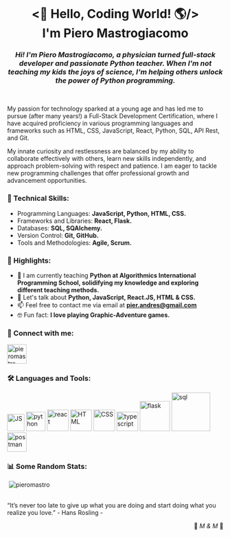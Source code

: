 <!--
Here are some ideas to get you started:

- 👯 I’m looking to collaborate on ...
- 🤔 I’m looking for help with
-->

<div id="header" align="center">
    <h1 align="center"><👋 Hello, Coding World! 🌎/><br>I'm Piero Mastrogiacomo</h1>
    <h3 align="center"><em>Hi! I'm Piero Mastrogiacomo, a physician turned full-stack developer and passionate Python teacher. When I'm not teaching my kids the joys of science, I'm helping others unlock the power of Python programming.</em></h3>
</div>

</br>

<p>My passion for technology sparked at a young age and has led me to pursue (after many years!) a Full-Stack Development Certification, where I have acquired proficiency in various programming languages and frameworks such as HTML, CSS, JavaScript, React, Python, SQL, API Rest, and Git.

My innate curiosity and restlessness are balanced by my ability to collaborate effectively with others, learn new skills independently, and approach problem-solving with respect and patience. I am eager to tackle new programming challenges that offer professional growth and advancement opportunities.</p>


### 🧠 Technical Skills:
- Programming Languages: **JavaScript, Python, HTML, CSS.**
- Frameworks and Libraries: **React, Flask.**
- Databases: **SQL, SQAlchemy.**
- Version Control: **Git, GitHub.**
- Tools and Methodologies: **Agile, Scrum.**

### 🌟 Highlights:
- 🔭 I am currently teaching **Python at Algorithmics International Programming School, solidifying my knowledge and exploring different teaching methods.**
- 💬 Let's talk about **Python, JavaScript, React.JS, HTML & CSS.**
- 📫 Feel free to contact me via email at **pier.andres@gmail.com**
- 🤓 Fun fact: **I love playing Graphic-Adventure games.**

<h3 align="left">🔌 Connect with me:</h3>
<p align="left">
<a href="https://linkedin.com/in/pieromastro" target="blank"><img align="center" src="https://cdn-icons-png.flaticon.com/512/174/174857.png" alt="pieromastro" height="45" width="45" /></a>
</p>

<h3 align="left">🛠 Languages and Tools:</h3>
<p align="left">
    <img src="https://upload.wikimedia.org/wikipedia/commons/thumb/6/6a/JavaScript-logo.png/600px-JavaScript-logo.png?20120221235433" alt="JS" width="40"/>
    <img src="https://upload.wikimedia.org/wikipedia/commons/thumb/c/c3/Python-logo-notext.svg/1869px-Python-logo-notext.svg.png" alt="python" width="45"/>
    <img src="https://upload.wikimedia.org/wikipedia/commons/thumb/a/a7/React-icon.svg/2300px-React-icon.svg.png" alt="react" width="50"/>
    <img src="https://cdn.pixabay.com/photo/2017/08/05/11/16/logo-2582748_960_720.png" alt="HTML" width="50"/>
    <img src="https://cdn.pixabay.com/photo/2017/08/05/11/16/logo-2582747_1280.png" alt="CSS" width="50"/>
    <img src="https://upload.wikimedia.org/wikipedia/commons/thumb/f/f5/Typescript.svg/1200px-Typescript.svg.png" alt="typescript" width="50" height="45"/>
    <img src="https://cdn.freebiesupply.com/logos/thumbs/2x/flask-logo.png" alt="flask" width="70"/>
    <img src="https://upload.wikimedia.org/wikipedia/commons/8/87/Sql_data_base_with_logo.png" alt="sql" width="90"/>
    <img src="https://images.icon-icons.com/3053/PNG/512/postman_macos_bigsur_icon_189815.png" alt="postman" width="45"/>
</p>

<h3 align="left">📊 Some Random Stats:</h3>
<!-- <p><img align="left" src="https://github-readme-stats.vercel.app/api?username=pieromastro&show_icons=true&locale=en" alt="pieromastro" /></p> -->

<p>&nbsp;<img align="center" src="https://github-readme-stats.vercel.app/api/top-langs?username=pieromastro&show_icons=true&locale=en&layout=compact" alt="pieromastro" /></p>

</br>
<emp>“It’s never too late to give up what you are doing and start doing what you realize you love.”</emp> - Hans Rosling -

<p align="right">💚<i> M & M </i>💜</p>
